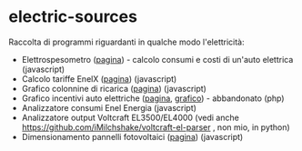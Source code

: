 # electric-sources
Raccolta di programmi riguardanti in qualche modo l'elettricità:

 - Elettrospesometro ([pagina](http://jumpjack.altervista.org/elettrospesometro/)) - calcolo consumi e costi di un'auto elettrica (javascript)
 - Calcolo tariffe EnelX ([pagina](https://jumpjack.altervista.org/elettrospesometro/enelx.html)) (javascript)
 - Grafico colonnine di ricarica ([pagina](http://jumpjack.altervista.org/colonnine/grafico.html)) (javascript)
 - Grafico incentivi auto elettriche ([pagina](https://programmi.hostingerapp.com/logger-incentivi.php), [grafico](https://datawrapper.dwcdn.net/QSK4r/15/)) - abbandonato (php)
 - Analizzatore consumi Enel Energia  (javascript)
 - Analizzatore output Voltcraft EL3500/EL4000 (vedi anche https://github.com/iMilchshake/voltcraft-el-parser , non mio, in python)
 - Dimensionamento pannelli fotovoltaici ([pagina](https://jumpjack.altervista.org/pannelli/dimensionamento.html))  (javascript)
 
 
 
